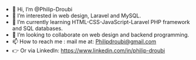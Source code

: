 - 👋 Hi, I’m @Philip-Droubi
- 👀 I’m interested in web design, Laravel and MySQL.
- 🌱 I’m currently learning HTML-CSS-JavaScript-Laravel PHP framework and SQL databases. 
- 💞️ I’m looking to collaborate on web design and backend programming. 
- 📫 How to reach me : mail me at:
     Philipdroubi@gmail.com 
- 👉 Or via LinkedIn: 
     https://www.linkedin.com/in/philip-droubi


<!---
Philip-Droubi/Philip-Droubi is a ✨ special ✨ repository because its `README.md` (this file) appears on your GitHub profile.
You can click the Preview link to take a look at your changes.
--->
